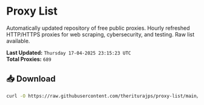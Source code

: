 # Proxy List

Automatically updated repository of free public proxies. Hourly refreshed HTTP/HTTPS proxies for web scraping, cybersecurity, and testing. Raw list available.

**Last Updated:** `Thursday 17-04-2025 23:15:23 UTC`  
**Total Proxies:** `689`

## 📥 Download
```bash
curl -O https://raw.githubusercontent.com/theriturajps/proxy-list/main/proxies.txt
